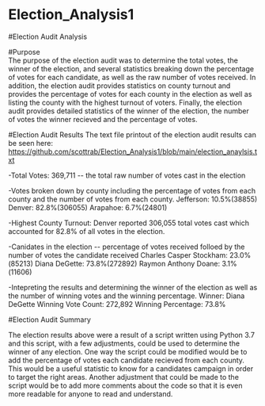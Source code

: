# Election_Analysis1

#Election Audit Analysis

#Purpose  
The purpose of the election audit was to determine the total votes, the winner of the election, and several statistics breaking down the percentage of votes for    each candidate, as well as the raw number of votes received. In addition, the election audit provides statistics on county turnout and provides the percentage of votes for each county in the election as well as listing the county with the highest turnout of voters. Finally, the election audit provides detailed statistics of the winner of the election, the number of votes the winner recieved and the percentage of votes.
  
#Election Audit Results
The text file printout of the election audit results can be seen here: https://github.com/scottrab/Election_Analysis1/blob/main/election_anaylsis.txt

-Total Votes: 369,711 -- the total raw number of votes cast in the election

-Votes broken down by county including the percentage of votes from each county and the number of votes from each county.
  Jefferson: 10.5%(38855)
  Denver: 82.8%(306055)
  Arapahoe: 6.7%(24801)
  
-Highest County Turnout: Denver reported 306,055 total votes cast which accounted for 82.8% of all votes in the election.

-Canidates in the election -- percentage of votes received folloed by the number of votes the candidate received
Charles Casper Stockham: 23.0%(85213)
Diana DeGette: 73.8%(272892)
Raymon Anthony Doane: 3.1%(11606)

-Intepreting the results and determining the winner of the election as well as the number of winning votes and the winning percentage.
Winner: Diana DeGette
Winning Vote Count: 272,892
Winning Percentage: 73.8%

#Election Audit Summary

The election results above were a result of a script written using Python 3.7 and this script, with a few adjustments, could be used to determine the winner of any election.  One way the script could be modified would be to add the percentage of votes each candidate recieved from each county.  This would be a useful statistic to know for a candidates campaign in order to target the right areas.  Another adjustment that could be made to the script would be to add more comments about the code so that it is even more readable for anyone to read and understand. 




